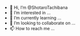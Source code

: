 - 👋 Hi, I’m @ShotaroTachibana
- 👀 I’m interested in ...
- 🌱 I’m currently learning ...
- 💞️ I’m looking to collaborate on ...
- 📫 How to reach me ...

<!---
ShotaroTachibana/ShotaroTachibana is a ✨ special ✨ repository because its `README.md` (this file) appears on your GitHub profile.
You can click the Preview link to take a look at your changes.
--->
